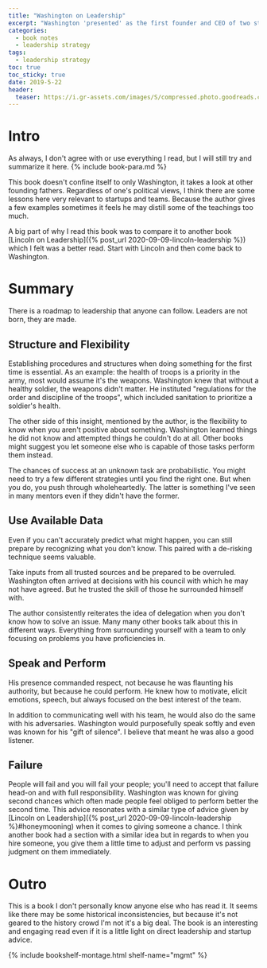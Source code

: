 ```yaml
---
title: "Washington on Leadership" 
excerpt: "Washington 'presented' as the first founder and CEO of two startups; the army and the presidency."
categories:
  - book notes
  - leadership strategy
tags:
  - leadership strategy
toc: true
toc_sticky: true
date: 2019-5-22
header:
  teaser: https://i.gr-assets.com/images/S/compressed.photo.goodreads.com/books/1442849037l/2564808._SY475_.jpg
---
```

# Intro
As always, I don't agree with or use everything I read, but I will still try and summarize it here. {% include book-para.md %}

This book doesn't confine itself to only Washington, it takes a look at other founding fathers. Regardless of one's political views, I think there are some lessons here very relevant to startups and teams. Because the author gives a few examples sometimes it feels he may distill some of the teachings too much.

A big part of why I read this book was to compare it to another book [Lincoln on Leadership]({% post_url 2020-09-09-lincoln-leadership %}) which I felt was a better read. Start with Lincoln and then come back to Washington.

# Summary
There is a roadmap to leadership that anyone can follow. Leaders are not born, they are made.


## Structure and Flexibility
Establishing procedures and structures when doing something for the first time is essential. As an example: the health of troops is a priority in the army, most would assume it's the weapons. Washington knew that without a healthy soldier, the weapons didn't matter. He instituted "regulations for the order and discipline of the troops", which included sanitation to prioritize a soldier's health.

The other side of this insight, mentioned by the author, is the flexibility to know when you aren't positive about something. Washington learned things he did not know and attempted things he couldn't do at all. Other books might suggest you let someone else who is capable of those tasks perform them instead.

The chances of success at an unknown task are probabilistic. You might need to try a few different strategies until you find the right one. But when you do, you push through wholeheartedly. The latter is something I've seen in many mentors even if they didn't have the former.

## Use Available Data
Even if you can't accurately predict what might happen, you can still prepare by recognizing what you don't know. This paired with a de-risking technique seems valuable.

Take inputs from all trusted sources and be prepared to be overruled. Washington often arrived at decisions with his council with which he may not have agreed. But he trusted the skill of those he surrounded himself with.

The author consistently reiterates the idea of delegation when you don't know how to solve an issue. Many many other books talk about this in different ways. Everything from surrounding yourself with a team to only focusing on problems you have proficiencies in.

## Speak and Perform
His presence commanded respect, not because he was flaunting his authority, but because he could perform. He knew how to motivate, elicit emotions, speech, but always focused on the best interest of the team.

In addition to communicating well with his team, he would also do the same with his adversaries. Washington would purposefully speak softly and even was known for his "gift of silence". I believe that meant he was also a good listener.

## Failure
People will fail and you will fail your people; you'll need to accept that failure head-on and with full responsibility. Washington was known for giving second chances which often made people feel obliged to perform better the second time. This advice resonates with a similar type of advice given by [Lincoln on Leadership]({% post_url 2020-09-09-lincoln-leadership %}#honeymooning) when it comes to giving someone a chance. I think another book had a section with a similar idea but in regards to when you hire someone, you give them a little time to adjust and perform vs passing judgment on them immediately.

# Outro
This is a book I don't personally know anyone else who has read it. It seems like there may be some historical inconsistencies, but because it's not geared to the history crowd I'm not it's a big deal. The book is an interesting and engaging read even if it is a little light on direct leadership and startup advice.

{% include bookshelf-montage.html shelf-name="mgmt" %}
